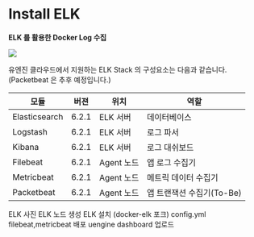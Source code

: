 # Install ELK

**ELK 를 활용한 Docker Log 수집**

![](infra/image/elk-1.png)

유엔진 클라우드에서 지원하는 ELK Stack 의 구성요소는 다음과 같습니다. (Packetbeat 은 추후 예정입니다.)

| 모듈          | 버젼  | 위치       | 역할             |
|---------------|-------|------------|------------------|
| Elasticsearch | 6.2.1 | ELK 서버   | 데이터베이스     |
| Logstash      | 6.2.1 | ELK 서버   | 로그 파서        |
| Kibana        | 6.2.1 | ELK 서버   | 로그 대쉬보드    |
| Filebeat      | 6.2.1 | Agent 노드 | 앱 로그 수집기 |
| Metricbeat    | 6.2.1 | Agent 노드 | 메트릭 데이터 수집기    |
| Packetbeat    | 6.2.1 | Agent 노드 | 앱 트랜잭션 수집기(To-Be)  |




ELK 사진
ELK 노드 생성
ELK 설치 (docker-elk 포크)
config.yml
filebeat,metricbeat 배포
uengine dashboard 업로드










